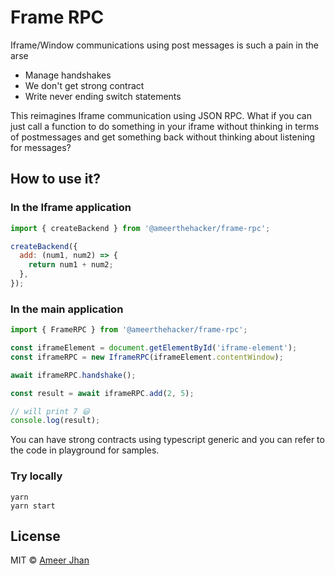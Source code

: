 # Frame RPC

Iframe/Window communications using post messages is such a pain in the arse

- Manage handshakes
- We don't get strong contract
- Write never ending switch statements

This reimagines Iframe communication using JSON RPC. What if you can just call a function to do something in your iframe without thinking in terms of postmessages and get something back without thinking about listening for messages?

## How to use it?

### In the Iframe application

```js
import { createBackend } from '@ameerthehacker/frame-rpc';

createBackend({
  add: (num1, num2) => {
    return num1 + num2;
  },
});
```

### In the main application

```js
import { FrameRPC } from '@ameerthehacker/frame-rpc';

const iframeElement = document.getElementById('iframe-element');
const iframeRPC = new IframeRPC(iframeElement.contentWindow);

await iframeRPC.handshake();

const result = await iframeRPC.add(2, 5);

// will print 7 😃
console.log(result);
```

You can have strong contracts using typescript generic and you can refer to the code in playground for samples.

### Try locally

```
yarn
yarn start
```

## License

MIT © [Ameer Jhan](mailto:ameerjhanprof@gmail.com)
